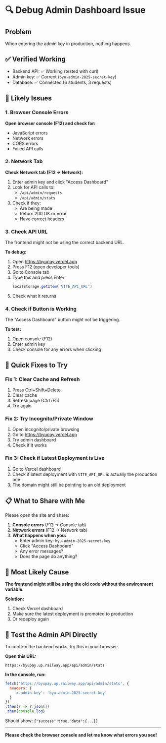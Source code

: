 # 🔍 Debug Admin Dashboard Issue

## Problem
When entering the admin key in production, nothing happens.

## ✅ Verified Working
- Backend API: ✅ Working (tested with curl)
- Admin key: ✅ Correct (`byu-admin-2025-secret-key`)
- Database: ✅ Connected (6 students, 3 requests)

## 🐛 Likely Issues

### 1. Browser Console Errors
**Open browser console (F12) and check for:**
- JavaScript errors
- Network errors
- CORS errors
- Failed API calls

### 2. Network Tab
**Check Network tab (F12 → Network):**
1. Enter admin key and click "Access Dashboard"
2. Look for API calls to:
   - `/api/admin/requests`
   - `/api/admin/stats`
3. Check if they:
   - Are being made
   - Return 200 OK or error
   - Have correct headers

### 3. Check API URL
The frontend might not be using the correct backend URL.

**To debug:**
1. Open https://byupay.vercel.app
2. Press F12 (open developer tools)
3. Go to Console tab
4. Type this and press Enter:
   ```javascript
   localStorage.getItem('VITE_API_URL')
   ```
5. Check what it returns

### 4. Check if Button is Working
The "Access Dashboard" button might not be triggering.

**To test:**
1. Open console (F12)
2. Enter admin key
3. Check console for any errors when clicking

## 🔧 Quick Fixes to Try

### Fix 1: Clear Cache and Refresh
1. Press Ctrl+Shift+Delete
2. Clear cache
3. Refresh page (Ctrl+F5)
4. Try again

### Fix 2: Try Incognito/Private Window
1. Open incognito/private browsing
2. Go to https://byupay.vercel.app
3. Try admin dashboard
4. Check if it works

### Fix 3: Check if Latest Deployment is Live
1. Go to Vercel dashboard
2. Check if latest deployment with `VITE_API_URL` is actually the production one
3. The domain might still be pointing to an old deployment

## 📋 What to Share with Me

Please open the site and share:

1. **Console errors** (F12 → Console tab)
2. **Network errors** (F12 → Network tab)
3. **What happens when you:**
   - Enter admin key: `byu-admin-2025-secret-key`
   - Click "Access Dashboard"
   - Any error messages?
   - Does the page do anything?

## 🎯 Most Likely Cause

**The frontend might still be using the old code without the environment variable.**

**Solution:**
1. Check Vercel dashboard
2. Make sure the latest deployment is promoted to production
3. Or redeploy again

## 🧪 Test the Admin API Directly

To confirm the backend works, try this in your browser:

**Open this URL:**
```
https://byupay.up.railway.app/api/admin/stats
```

**In the console, run:**
```javascript
fetch('https://byupay.up.railway.app/api/admin/stats', {
  headers: {
    'x-admin-key': 'byu-admin-2025-secret-key'
  }
})
.then(r => r.json())
.then(console.log)
```

Should show: `{"success":true,"data":{...}}`

---

**Please check the browser console and let me know what errors you see!**




